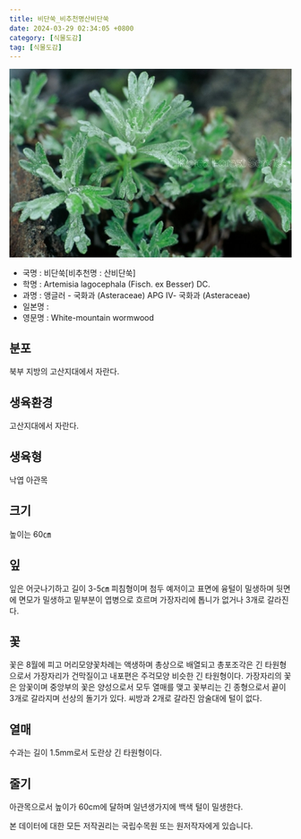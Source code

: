 ```yaml
---
title: 비단쑥_비추천명산비단쑥
date: 2024-03-29 02:34:05 +0800
category: [식물도감]
tag: [식물도감]
---
```




![비단쑥[비추천명 : 산비단쑥]](/assets/img/fileUpload/plants/basic/Compositae/Artemisia/10571/1_th2.JPG)
- 국명 : 비단쑥[비추천명 : 산비단쑥]
- 학명 : Artemisia lagocephala (Fisch. ex Besser) DC.
- 과명 : 앵글러 - 국화과 (Asteraceae) APG Ⅳ- 국화과 (Asteraceae)
- 일본명 : 
- 영문명 : White-mountain wormwood


## 분포
북부 지방의 고산지대에서 자란다.
## 생육환경
고산지대에서 자란다.
## 생육형
낙엽 아관목
## 크기
높이는 60㎝
## 잎
잎은 어긋나기하고 길이 3-5㎝ 피침형이며 첨두 예저이고 표면에 융털이 밀생하며 뒷면에 면모가 밀생하고 밑부분이 엽병으로 흐르며 가장자리에 톱니가 없거나 3개로 갈라진다.
## 꽃
꽃은 8월에 피고 머리모양꽃차례는 액생하며 총상으로 배열되고 총포조각은 긴 타원형으로서 가장자리가 건막질이고 내포편은 주걱모양 비슷한 긴 타원형이다. 가장자리의 꽃은 암꽃이며 중앙부의 꽃은 양성으로서 모두 열매를 맺고 꽃부리는 긴 종형으로서 끝이 3개로 갈라지며 선상의 돌기가 있다. 씨방과 2개로 갈라진 암술대에 털이 없다.
## 열매
수과는 길이 1.5mm로서 도란상 긴 타원형이다.
## 줄기
아관목으로서 높이가 60cm에 달하며 일년생가지에 백색 털이 밀생한다.






본 데이터에 대한 모든 저작권리는 국립수목원 또는 원저작자에게 있습니다.
